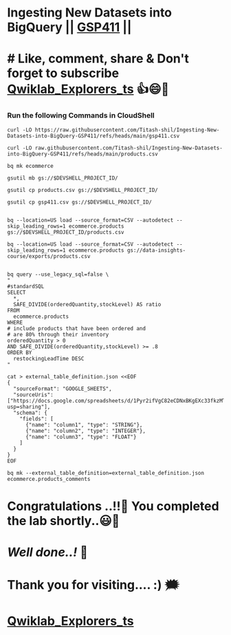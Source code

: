 # Ingesting New Datasets into BigQuery || [GSP411](https://www.cloudskillsboost.google/focuses/3692?parent=catalog) ||

# # Like, comment, share & Don't forget to subscribe [Qwiklab_Explorers_ts](https://youtube.com/@titashshil?si=RgamNu1dc9jVIbJN) 👍😄🤝

### Run the following Commands in CloudShell

```
curl -LO https://raw.githubusercontent.com/Titash-shil/Ingesting-New-Datasets-into-BigQuery-GSP411/refs/heads/main/gsp411.csv

curl -LO raw.githubusercontent.com/Titash-shil/Ingesting-New-Datasets-into-BigQuery-GSP411/refs/heads/main/products.csv

bq mk ecommerce

gsutil mb gs://$DEVSHELL_PROJECT_ID/

gsutil cp products.csv gs://$DEVSHELL_PROJECT_ID/

gsutil cp gsp411.csv gs://$DEVSHELL_PROJECT_ID/


bq --location=US load --source_format=CSV --autodetect --skip_leading_rows=1 ecommerce.products gs://$DEVSHELL_PROJECT_ID/products.csv

bq --location=US load --source_format=CSV --autodetect --skip_leading_rows=1 ecommerce.products gs://data-insights-course/exports/products.csv


bq query --use_legacy_sql=false \
"
#standardSQL
SELECT
  *,
  SAFE_DIVIDE(orderedQuantity,stockLevel) AS ratio
FROM
  ecommerce.products
WHERE
# include products that have been ordered and
# are 80% through their inventory
orderedQuantity > 0
AND SAFE_DIVIDE(orderedQuantity,stockLevel) >= .8
ORDER BY
  restockingLeadTime DESC
"

cat > external_table_definition.json <<EOF
{
  "sourceFormat": "GOOGLE_SHEETS",
  "sourceUris": ["https://docs.google.com/spreadsheets/d/1Pyr2ifVgC82eCDNxBKgEXc33fkzMTPa2/edit?usp=sharing"],
  "schema": {
    "fields": [
      {"name": "column1", "type": "STRING"},
      {"name": "column2", "type": "INTEGER"},
      {"name": "column3", "type": "FLOAT"}
    ]
  }
}
EOF

bq mk --external_table_definition=external_table_definition.json ecommerce.products_comments
```

# Congratulations ..!!🎉  You completed the lab shortly..😃💯

# *Well done..!* 👏

# Thank you for visiting.... :) 🗯️

# [Qwiklab_Explorers_ts](https://youtube.com/@titashshil?si=RgamNu1dc9jVIbJN)
